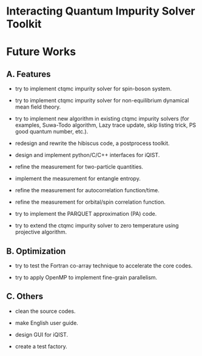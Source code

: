 


Interacting Quantum Impurity Solver Toolkit
===========================================

Future Works
============



A. Features
-----------

* try to implement ctqmc impurity solver for spin-boson system.

* try to implement ctqmc impurity solver for non-equilibrium dynamical
  mean field theory.

* try to implement new algorithm in existing ctqmc impurity solvers (for
  examples, Suwa-Todo algorithm, Lazy trace update, skip listing trick,
  PS good quantum number, etc.).

* redesign and rewrite the hibiscus code, a postprocess toolkit.

* design and implement python/C/C++ interfaces for iQIST.

* refine the measurement for two-particle quantities.

* implement the measurement for entangle entropy.

* refine the measurement for autocorrelation function/time.

* refine the measurement for orbital/spin correlation function.

* try to implement the PARQUET approximation (PA) code.

* try to extend the ctqmc impurity solver to zero temperature using
  projective algorithm.


B. Optimization
---------------

* try to test the Fortran co-array technique to accelerate the core codes.

* try to apply OpenMP to implement fine-grain parallelism.


C. Others
---------

* clean the source codes.

* make English user guide.

* design GUI for iQIST.

* create a test factory.
